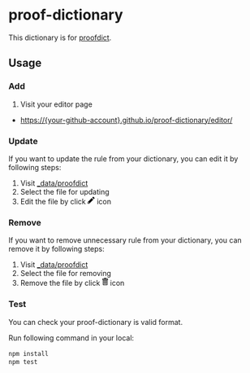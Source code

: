 # proof-dictionary

This dictionary is for [proofdict](https://github.com/proofdict/proofdict).

## Usage

### Add

1. Visit your editor page
- <https://{your-github-account}.github.io/proof-dictionary/editor/>

### Update

If you want to update the rule from your dictionary, you can edit it by following steps: 

1. Visit [_data/proofdict][]
2. Select the file for updating
3. Edit the file by click ![Edit this file](docs/assets/pencil.png) icon

### Remove

If you want to remove unnecessary rule from your dictionary, you can remove it by following steps: 

1. Visit [_data/proofdict][]
2. Select the file for removing
3. Remove the file by click ![Delete this file](docs/assets/trashcan.png) icon

### Test

You can check your proof-dictionary is valid format.

Run following command in your local:

    npm install
    npm test

[_data/proofdict]: _data/proofdict "dictionary data directory"
